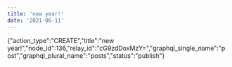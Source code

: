 ```yaml
---
title: 'new year!'
date: '2021-06-11'
---
```


{"action_type":"CREATE","title":"new year!","node_id":136,"relay_id":"cG9zdDoxMzY=","graphql_single_name":"post","graphql_plural_name":"posts","status":"publish"}
